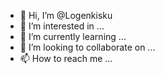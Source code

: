 - 👋 Hi, I’m @Logenkisku
- 👀 I’m interested in ...
- 🌱 I’m currently learning ...
- 💞️ I’m looking to collaborate on ...
- 📫 How to reach me ...

<!---
Logenkisku/Logenkisku is a ✨ special ✨ repository because its `README.md` (this file) appears on your GitHub profile.
You can click the Preview link to take a look at your changes.
--->
